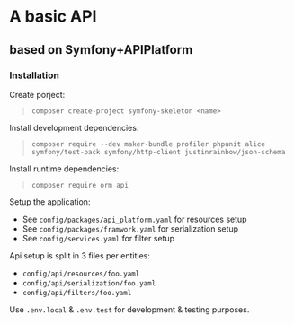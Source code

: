 # A basic API

## based on Symfony+APIPlatform

### Installation

Create porject:
>`composer create-project symfony-skeleton <name>`

Install development dependencies:
>`composer require --dev maker-bundle profiler phpunit alice symfony/test-pack symfony/http-client justinrainbow/json-schema`

Install runtime dependencies:
>`composer require orm api`

Setup the application:
 - See `config/packages/api_platform.yaml` for resources setup
 - See `config/packages/framwork.yaml` for serialization setup
 - See `config/services.yaml` for filter setup

Api setup is split in 3 files per entities:
 - `config/api/resources/foo.yaml`
 - `config/api/serialization/foo.yaml`
 - `config/api/filters/foo.yaml`

Use `.env.local` & `.env.test` for development & testing purposes.